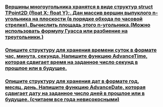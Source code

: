 ### [Вершины многоугольника хранятся в виде структур struct TPoint2D {float X; float Y};. Дан массив вершин выпуклого n-угольника на плоскости (в порядке обхода по часовой стрелке). Вычислить площадь этого n-угольника.(Можно использовать формулу Гуасса или разбиение на треугольники.)](https://github.com/ptrvsrg/NSU_homework_C/tree/master/%D0%A1%D1%82%D1%80%D1%83%D0%BA%D1%82%D1%83%D1%80%D1%8B%20%D0%B8%20%D1%82.%D0%BF/%D0%9F%D0%BB%D0%BE%D1%89%D0%B0%D0%B4%D1%8C%20n-%D1%83%D0%B3%D0%BE%D0%BB%D1%8C%D0%BD%D0%B8%D0%BA%D0%B0)

### [Опишите структуру для хранения времени суток в формате час, минута, секунда. Напишите функцию AdvanceTime, которая сдвигает время на заданное число секунд в прошлое или в будущее.](https://github.com/ptrvsrg/NSU_homework_C/tree/master/%D0%A1%D1%82%D1%80%D1%83%D0%BA%D1%82%D1%83%D1%80%D1%8B%20%D0%B8%20%D1%82.%D0%BF/%D0%A1%D0%B4%D0%B2%D0%B8%D0%B3%20%D0%B2%D1%80%D0%B5%D0%BC%D0%B5%D0%BD%D0%B8%20%D0%B2%20%D1%81%D1%82%D1%80%D1%83%D0%BA%D1%82%D1%83%D1%80%D0%B5)

### [Опишите структуру для хранения дат в формате год, месяц, день. Напишите функцию AdvanceDate, которая сдвигает дату на заданное число дней в прошлое или в будущее. (считаем все года невисокосными)](https://github.com/ptrvsrg/NSU_homework_C/tree/master/%D0%A1%D1%82%D1%80%D1%83%D0%BA%D1%82%D1%83%D1%80%D1%8B%20%D0%B8%20%D1%82.%D0%BF/%D0%A1%D0%B4%D0%B2%D0%B8%D0%B3%20%D0%B4%D0%B0%D1%82%D1%8B%20%D0%B2%20%D1%81%D1%82%D1%80%D1%83%D0%BA%D1%82%D1%83%D1%80%D0%B5)